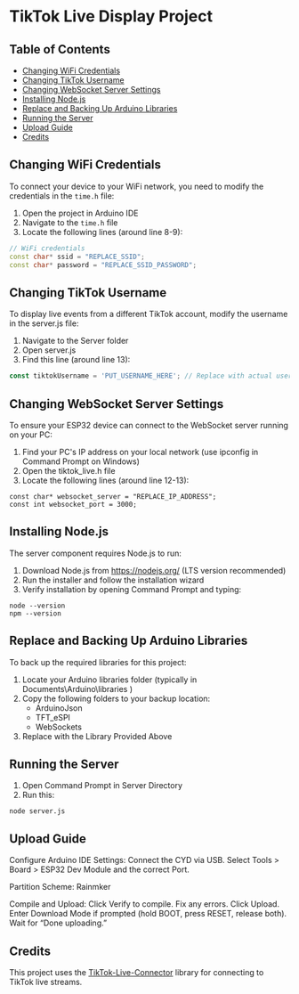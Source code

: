 # TikTok Live Display Project

## Table of Contents

- [Changing WiFi Credentials](#changing-wifi-credentials)
- [Changing TikTok Username](#changing-tiktok-username)
- [Changing WebSocket Server Settings](#changing-websocket-server-settings)
- [Installing Node.js](#installing-nodejs)
- [Replace and Backing Up Arduino Libraries](#replace-and-backing-up-arduino-libraries)
- [Running the Server](#running-the-server)
- [Upload Guide](#upload-guide)
- [Credits](#credits)

## Changing WiFi Credentials

To connect your device to your WiFi network, you need to modify the credentials in the `time.h` file:

1. Open the project in Arduino IDE
2. Navigate to the `time.h` file
3. Locate the following lines (around line 8-9):

```cpp
// WiFi credentials
const char* ssid = "REPLACE_SSID";
const char* password = "REPLACE_SSID_PASSWORD";
```

## Changing TikTok Username
To display live events from a different TikTok account, modify the username in the server.js file:

1. Navigate to the Server folder
2. Open server.js
3. Find this line (around line 13):

```js
const tiktokUsername = 'PUT_USERNAME_HERE'; // Replace with actual username
```

## Changing WebSocket Server Settings
To ensure your ESP32 device can connect to the WebSocket server running on your PC:

1. Find your PC's IP address on your local network (use ipconfig in Command Prompt on Windows)
2. Open the tiktok_live.h file
3. Locate the following lines (around line 12-13):

```
const char* websocket_server = "REPLACE_IP_ADDRESS";
const int websocket_port = 3000;
```
   
## Installing Node.js
The server component requires Node.js to run:

1. Download Node.js from https://nodejs.org/ (LTS version recommended)
2. Run the installer and follow the installation wizard
3. Verify installation by opening Command Prompt and typing:

```
node --version
npm --version
```
## Replace and Backing Up Arduino Libraries
To back up the required libraries for this project:

1. Locate your Arduino libraries folder (typically in Documents\Arduino\libraries )
2. Copy the following folders to your backup location:
   - ArduinoJson
   - TFT_eSPI
   - WebSockets
3. Replace with the Library Provided Above
  
## Running the Server
1. Open Command Prompt in Server Directory
2. Run this:
  
```
node server.js
```
## Upload Guide
Configure Arduino IDE Settings:
Connect the CYD via USB.
Select Tools > Board > ESP32 Dev Module and the correct Port.

Partition Scheme: Rainmker

Compile and Upload:
Click Verify to compile. Fix any errors.
Click Upload. Enter Download Mode if prompted (hold BOOT, press RESET, release both).
Wait for “Done uploading.”

## Credits
This project uses the [TikTok-Live-Connector](https://github.com/zerodytrash/TikTok-Live-Connector) library for connecting to TikTok live streams.
